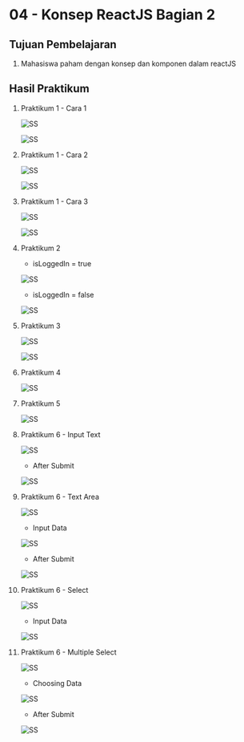 # 04 - Konsep ReactJS Bagian 2

## Tujuan Pembelajaran

1. Mahasiswa paham dengan konsep dan komponen dalam reactJS

## Hasil Praktikum

1. Praktikum 1 - Cara 1

   ![SS](img/Screenshot_1.jpg)

   ![SS](img/Screenshot_2.jpg)

2. Praktikum 1 - Cara 2

   ![SS](img/Screenshot_1.jpg)

   ![SS](img/Screenshot_2.jpg)

3. Praktikum 1 - Cara 3

   ![SS](img/Screenshot_1.jpg)

   ![SS](img/Screenshot_2.jpg)

4. Praktikum 2

   - isLoggedIn = true

   ![SS](img/Screenshot_4.jpg)

   - isLoggedIn = false

   ![SS](img/Screenshot_3.jpg)

5. Praktikum 3

   ![SS](img/Screenshot_5.jpg)

   ![SS](img/Screenshot_6.jpg)

6. Praktikum 4

   ![SS](img/Screenshot_7.jpg)

7. Praktikum 5

   ![SS](img/Screenshot_8.jpg)

8. Praktikum 6 - Input Text

   ![SS](img/Screenshot_9.jpg)

   - After Submit

   ![SS](img/Screenshot_10.jpg)

9. Praktikum 6 - Text Area

   ![SS](img/Screenshot_11.jpg)

   - Input Data

   ![SS](img/Screenshot_12.jpg)

   - After Submit

   ![SS](img/Screenshot_13.jpg)

10. Praktikum 6 - Select

    ![SS](img/Screenshot_14.jpg)

    - Input Data

    ![SS](img/Screenshot_15.jpg)

11. Praktikum 6 - Multiple Select

    ![SS](img/Screenshot_16.jpg)

    - Choosing Data

    ![SS](img/Screenshot_17.jpg)

    - After Submit

    ![SS](img/Screenshot_18.jpg)
